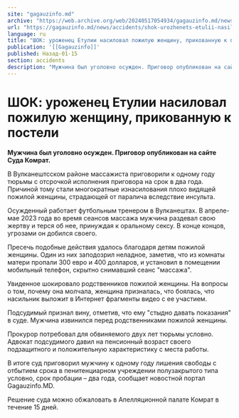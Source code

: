 ```yaml
---
site: "gagauzinfo.md"
archive: "https://web.archive.org/web/20240517054934/gagauzinfo.md/news/accidents/shok-urozhenets-etulii-nasiloval-pozhiluyu-zhenschinu-prikovannuyu-k-posteli"
url: "https://gagauzinfo.md/news/accidents/shok-urozhenets-etulii-nasiloval-pozhiluyu-zhenschinu-prikovannuyu-k-posteli"
language: ru
title: "ШОК: уроженец Етулии насиловал пожилую женщину, прикованную к постели"
publication: '[[Gagauzinfo]]'
published: Назад-01-15
section: accidents
description: "Мужчина был уголовно осужден. Приговор опубликован на сайте Суда Комрат."
---
```


# ШОК: уроженец Етулии насиловал пожилую женщину, прикованную к постели

**Мужчина был уголовно осужден. Приговор опубликован на сайте Суда Комрат.**

В Вулканештсском районе массажиста приговорили к одному году тюрьмы с отсрочкой исполнения приговора на срок в два года. Причиной тому стали многократные изнасилования плохо видящей пожилой женщины, страдающей от паралича вследствие инсульта.

Осужденный работает футбольным тренером в Вулканештах. В апреле-мае 2023 года во время сеансов массажа мужчина раздевал свою жертву и терся об нее, принуждая к оральному сексу. В конце концов, угрозами он добился своего.

Пресечь подобные действия удалось благодаря детям пожилой женщины. Один из них заподозрил неладное, заметив, что из комнаты матери пропали 300 евро и 400 долларов, и установил в помещении мобильный телефон, скрытно снимавший сеанс "массажа".

Увиденное шокировало родственников пожилой женщины. На вопросы о том, почему она молчала, женщина призналась, что боялась, что насильник выложит в Интернет фрагменты видео с ее участием.

Подсудимый признал вину, отметив, что ему "стыдно давать показания" в суде. Мужчина извинился перед родственниками пожилой женщины.

Прокурор потребовал для обвиняемого двух лет тюрьмы условно. Адвокат подсудимого давил на пенсионный возраст своего подзащитного и положительную характеристику с места работы.

В итоге суд приговорил мужчину к одному году лишения свободы с отбытием срока в пенитенциарном учреждении полузакрытого типа условно, срок пробации – два года, сообщает новостной портал Gagauzinfo.MD.

Решение суда можно обжаловать в Апелляционной палате Комрат в течение 15 дней.